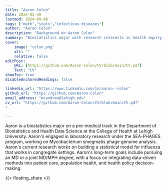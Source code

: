 ```yaml
---
title: "Aaron Colon"
date: 2024-05-30
lastmod: 2024-09-08
tags: ["math","stats","infectious diseases"]
author: "Aaron Colon"
description: "Background on Aaron Colon" 
summary: "Biostatistics major with research interests in health equity, epidemiology, and statistical modeling."
cover:
    image: "colon.png"
    alt: ""
    relative: false
editPost:
    URL: [https://github.com/Aaron-Colon/CV/blob/main/CV.pdf]
    Text: "CV"
showToc: true
disableAnchoredHeadings: false

linkedin_url: "https://www.linkedin.com/in/aaron--colon"
github_url: "https://github.com/Aaron-Colon"
email_address: "mcandrew@lehigh.edu"
cv_url: "https://github.com/Aaron-Colon/CV/blob/main/CV.pdf"
-

---
```


Aaron is a biostatistics major on a pre-medical track in the Department of Biostatistics and Health Data Science at the College of Health at Lehigh University.
Aaron's engaged in laboratory research under the SEA-PHAGES program, working on Mycobacterium smegmatis phage genome analysis. 
Aaron's current research works on building a statistical model for influenza that works in congregate settings.
Aaron's long-term goals include pursuing an MD or a joint MD/MPH degree, with a focus on integrating data-driven methods into patient care, population health, and health policy decision-making.

{{< floating_share >}} 
